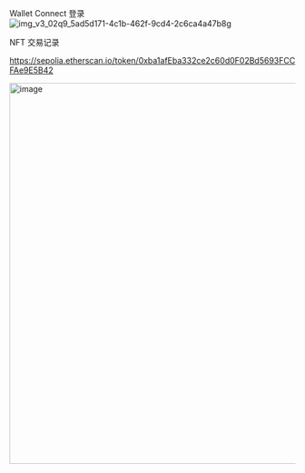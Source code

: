 Wallet Connect 登录
![img_v3_02q9_5ad5d171-4c1b-462f-9cd4-2c6ca4a47b8g](https://github.com/user-attachments/assets/c35f5931-7a72-4d74-8dde-4c6dc1e71f26)


NFT 交易记录

https://sepolia.etherscan.io/token/0xba1afEba332ce2c60d0F02Bd5693FCCFAe9E5B42

<img width="1412" height="670" alt="image" src="https://github.com/user-attachments/assets/d38e4c88-4df1-4072-8256-9d4733812cbd" />
